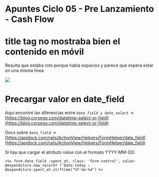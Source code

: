 # Apuntes Ciclo 05 - Pre Lanzamiento - Cash Flow

# title tag no mostraba bien el contenido en móvil

Resulta que estaba roto porque había espacios y parece que espera estar en una misma línea

![](https://paper-attachments.dropboxusercontent.com/s_50AD1546514BF1E55164147498CAC55648DEAA29F7CF1ED75587B3E508D8D18A_1689455269573_imagen.png)



# Precargar valor en date_field

Aquí encontré las diferencias entre `date_field y date_select` → [https://blog.corsego.com/datetime-select-or-field](https://blog.corsego.com/datetime-select-or-field)

Docs sobre `date_field` → [https://apidock.com/rails/ActionView/Helpers/FormHelper/date_field](https://apidock.com/rails/ActionView/Helpers/FormHelper/date_field)

Sí hay que cargar el atributo value con el formato YYYY-MM-DD:

    <%= form.date_field :spent_at, class: 'form-control', value: @expenditure.new_record? ? Date.today : @expenditure.spent_at.strftime("%Y-%m-%d") %>


